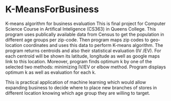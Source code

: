 # K-MeansForBusiness
K-means algorithm for business evaluation
This is final project for Computer Science Course in Artifical Inteligence (CS363) in Queens College.
This program uses publically available data from Census to get the population in different age groups per zip-code.
Then program maps zip codes to geo-location coordinates and uses this data to perform K-means algorithm.
The program returns centroids and also their statistical evaluation (IV /EV). For each centroid will be shown its latitude, longitude as well as google maps link to this location.
Moreover, program finds optimum k by one of the selected two methods: minimizing IV/EV or elbow method. Program displays optimum k as well as evaluation for each k. 

This is practical application of machine learning which would allow expanding business to decide where to place new branches of stores in different location knowing which age group they are willing to target.




